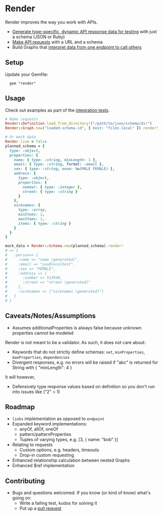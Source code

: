 # Render

Render improves the way you work with APIs.

* [Generate type-specific, dynamic API response data for testing](spec/integration/render/schema_spec.rb) with just a schema (JSON or Ruby)
* [Make API requests](spec/integration/render/graph_spec.rb) with a URL and a schema
* Build Graphs that [interpret data from one endpoint to call others](spec/integration/render/nested_graph_spec.rb)

## Setup

Update your Gemfile:

      gem "render"

## Usage

Check out examples as part of the [integration tests](spec/integration/render).

```ruby
# Make requests
Render::Definition.load_from_directory!("/path/to/json/schema/dir")
Render::Graph.new("loaded-schema-id", { host: "films.local" }).render!

# Or mock data
Render.live = false
planned_schema = {
  type: :object,
  properties: {
    name: { type: :string, minLength: 1 },
    email: { type: :string, format: :email },
    sex: { type: :string, enum: %w(MALE FEMALE) },
    address: {
      type: :object,
      properties: {
        number: { type: :integer },
        street: { type: :string }
      }
    },
    nicknames: {
      type: :array,
      minItems: 1,
      maxItems: 1,
      items: { type: :string }
    }
  }
}

mock_data = Render::Schema.new(planned_schema).render!
# => {
#   :person=> {
#     :name => "name (generated)",
#     :email => "you@localhost",
#     :sex => "FEMALE",
#     :address => {
#       :number => 513948,
#       :street => "street (generated)"
#     },
#     :nicknames => ["nicknames (generated)"]
#   }
# }
```

## Caveats/Notes/Assumptions

- Assumes additionalProperties is always false because unknown properties cannot be modeled

Render is not meant to be a validator. As such, it does not care about:

  - Keywords that do not strictly define schemas: `not`, `minProperties`, `maxProperties`, `dependencies`
  - Divergent responses, e.g. no errors will be raised if "abc" is returned for String with { "minLength": 4 }

It will however,

  - Defensively type response values based on definition so you don't run into issues like ("2" > 1)

## Roadmap

- `links` implementation as opposed to `endpoint`
- Expanded keyword implementations:
  - anyOf, allOf, oneOf
  - pattern/patternProperties
  - Tuples of varying types, e.g. [3, { name: "bob" }]
- Relating to requests
  - Custom options, e.g. headers, timeouts
  - Drop-in custom requesting
- Enhanced relationship calculation between nested Graphs
- Enhanced $ref implementation

## Contributing

* Bugs and questions welcomed. If you know (or kind of know) what's going on:
  * Write a failing test, kudos for solving it
  * Put up a [pull request](https://help.github.com/articles/using-pull-requests)
